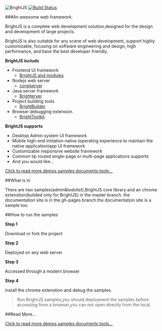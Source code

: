 ![BrightJS](https://github.com/hou80houzhu/brightjs/raw/gh-pages/packet/opensite/pc/style/images/logo3.png) [![Build Status](https://travis-ci.org/hou80houzhu/brightjs.svg?branch=master)](https://travis-ci.org/hou80houzhu/brightjs)

###An awesome web framework.

BrightJS is a complete web development solution,designed for the design and development of large projects.

BrightJS is also suitable for any scene of web development, support highly customizable, focusing on software engineering and design, high performance, and have the best developer friendly. 

**BrightJS includs**
 
- Frontend UI framework
  - [BrightJS and modules](http://brightjs.org "BrightJS and modules")
- Nodejs web server 
  - [corgiserver](https://github.com/hou80houzhu/corgiserver "corgiserver")
- Java server framework
  - [Brighterver](https://github.com/hou80houzhu/brightserver "Brighterver")
- Project building tools
  - [BrightBuilder](https://github.com/hou80houzhu/brightbuilder "BrightBuilder")
- Browser debugging extension.
  - [BrightToolkit](https://github.com/hou80houzhu/brighttoolkit "BrightToolkit")

**BrightJS supports**

- Desktop Admin system UI framework
- Mobile high-end imitation native (operating experience to maintain the native application)app UI framework
- Customizable responsive website framework
- Common tip routed single-page or multi-page applications supports
- And you would like...


[Click to read more,demos,samples,documents,tools...](http://brightjs.org/ "Read More,Demos,Documents")


##What is in

There are two samples(admin&todolist),BrightJS core library and an chrome    extenstion(builded only for BrightJS) in the master branch. the documentation site is in the gh-pages branch.the documentation site is a sample too.

##How to run the samples

**Step 1**

Download or fork the project

**Step 2**

Deployed on any web server

**Step 3**

Accessed through a modern browser

**Step 4**

install the chrome extenstion and debug the samples.

> Run BrightJS samples,you should deployment the samples before accessing from a browser,you can not open directly from the local.

##Read More...

[Click to read more,demos,samples,documents,tools...](http://brightjs.org/ "Read More,Demos,Documents")